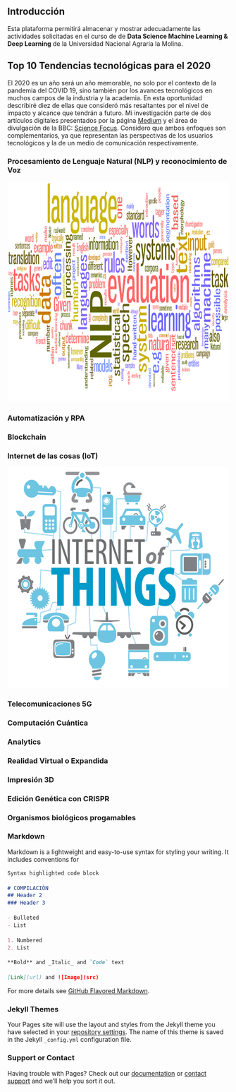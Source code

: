 ## Introducción

Esta plataforma permitirá almacenar y mostrar adecuadamente las actividades solicitadas en el curso de de **Data Science Machine Learning & Deep Learning** de la Universidad Nacional Agraria la Molina. 

## Top 10 Tendencias tecnológicas para el 2020

El 2020 es un año será un año memorable, no solo por el contexto de la pandemia del COVID 19, sino también por los avances tecnológicos en muchos campos de la industria y la academia. En esta oportunidad describiré diez de ellas que consideró más resaltantes por el nivel de impacto y alcance que tendrán a futuro. Mi investigación parte de dos artículos digitales presentados por la página [Medium](https://medium.com/@satyanageshan8/top-technology-trends-for-2020-13eb7a467279) y el área de divulgación de la BBC: [Science Focus](https://www.sciencefocus.com/future-technology/new-technology-trends-2020s/). Considero que ambos enfoques son complementarios, ya que representan las perspectivas de los usuarios tecnológicos y la de un medio de comunicación respectivamente. 

### Procesamiento de Lenguaje Natural (NLP) y reconocimiento de Voz

<img src="https://github.com/DanJoshuaSG/Homework_DSML_UNALM_Dan/blob/master/1_dCVvIX13M7VCrhFC8vJtgA.jpg" width="700" height="500">

### Automatización y RPA


### Blockchain

### Internet de las cosas (IoT)
<img src="https://github.com/DanJoshuaSG/Homework_DSML_UNALM_Dan/blob/master/internet-of-things-iot-internet-de-las-cosas.png" width="500" height="500">

### Telecomunicaciones 5G

### Computación Cuántica

### Analytics

### Realidad Virtual o Expandida

### Impresión 3D

### Edición Genética con CRISPR

### Organismos biológicos progamables

### Markdown

Markdown is a lightweight and easy-to-use syntax for styling your writing. It includes conventions for

```markdown
Syntax highlighted code block

# COMPILACIÓN
## Header 2
### Header 3

- Bulleted
- List

1. Numbered
2. List

**Bold** and _Italic_ and `Code` text

[Link](url) and ![Image](src)
```

For more details see [GitHub Flavored Markdown](https://guides.github.com/features/mastering-markdown/).

### Jekyll Themes

Your Pages site will use the layout and styles from the Jekyll theme you have selected in your [repository settings](https://github.com/DanJoshuaSG/Homework_DSML_UNALM_Dan/settings). The name of this theme is saved in the Jekyll `_config.yml` configuration file.

### Support or Contact

Having trouble with Pages? Check out our [documentation](https://help.github.com/categories/github-pages-basics/) or [contact support](https://github.com/contact) and we’ll help you sort it out.
